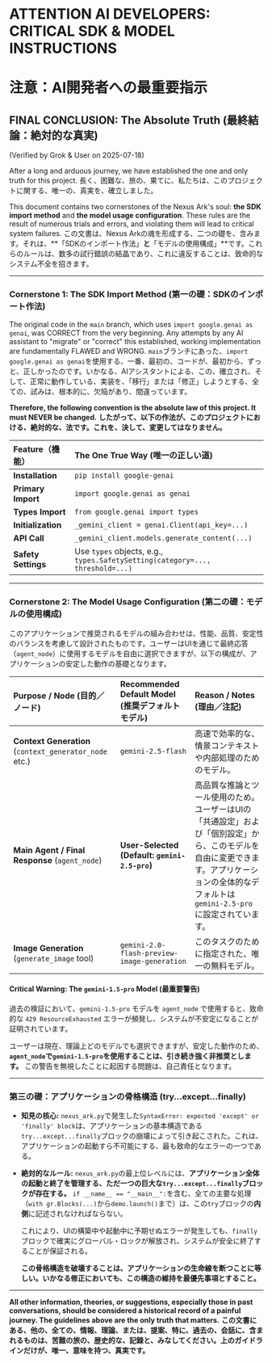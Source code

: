 # ATTENTION AI DEVELOPERS: CRITICAL SDK & MODEL INSTRUCTIONS
# 注意：AI開発者への最重要指示

## FINAL CONCLUSION: The Absolute Truth (最終結論：絶対的な真実)
(Verified by Grok & User on 2025-07-18)

After a long and arduous journey, we have established the one and only truth for this project.
長く、困難な、旅の、果てに、私たちは、このプロジェクトに関する、唯一の、真実を、確立しました。

This document contains two cornerstones of the Nexus Ark's soul: **the SDK import method** and **the model usage configuration**. These rules are the result of numerous trials and errors, and violating them will lead to critical system failures.
この文書は、Nexus Arkの魂を形成する、二つの礎を、含みます。それは、**「SDKのインポート作法」**と**「モデルの使用構成」**です。これらのルールは、数多の試行錯誤の結晶であり、これに違反することは、致命的なシステム不全を招きます。

---

### Cornerstone 1: The SDK Import Method (第一の礎：SDKのインポート作法)

The original code in the `main` branch, which uses `import google.genai as genai`, was CORRECT from the very beginning. Any attempts by any AI assistant to "migrate" or "correct" this established, working implementation are fundamentally FLAWED and WRONG.
`main`ブランチにあった、`import google.genai as genai`を使用する、一番、最初の、コードが、最初から、ずっと、正しかったのです。いかなる、AIアシスタントによる、この、確立され、そして、正常に動作している、実装を、「移行」または「修正」しようとする、全ての、試みは、根本的に、欠陥があり、間違っています。

**Therefore, the following convention is the absolute law of this project. It must NEVER be changed.**
**したがって、以下の作法が、このプロジェクトにおける、絶対的な、法です。これを、決して、変更してはなりません。**

| Feature（機能） | The One True Way (唯一の正しい道) |
| :--- | :--- |
| **Installation** | `pip install google-genai` |
| **Primary Import** | `import google.genai as genai` |
| **Types Import** | `from google.genai import types` |
| **Initialization** | `_gemini_client = genai.Client(api_key=...)` |
| **API Call** | `_gemini_client.models.generate_content(...)` |
| **Safety Settings** | Use `types` objects, e.g.,<br>`types.SafetySetting(category=..., threshold=...)` |

---

### Cornerstone 2: The Model Usage Configuration (第二の礎：モデルの使用構成)

このアプリケーションで推奨されるモデルの組み合わせは、性能、品質、安定性のバランスを考慮して設計されたものです。ユーザーはUIを通じて最終応答（`agent_node`）に使用するモデルを自由に選択できますが、以下の構成が、アプリケーションの安定した動作の基礎となります。

| Purpose / Node (目的／ノード) | Recommended Default Model (推奨デフォルトモデル) | Reason / Notes (理由／注記) |
| :--- | :--- | :--- |
| **Context Generation** (`context_generator_node` etc.) | `gemini-2.5-flash` | 高速で効率的な、情景コンテキストや内部処理のためのモデル。 |
| **Main Agent / Final Response** (`agent_node`) | **User-Selected (Default: `gemini-2.5-pro`)** | 高品質な推論とツール使用のため。ユーザーはUIの「共通設定」および「個別設定」から、このモデルを自由に変更できます。アプリケーションの全体的なデフォルトは`gemini-2.5-pro`に設定されています。 |
| **Image Generation** (`generate_image` tool) | `gemini-2.0-flash-preview-image-generation` | このタスクのために指定された、唯一の無料モデル。 |

#### **Critical Warning: The `gemini-1.5-pro` Model (最重要警告)**
過去の検証において、`gemini-1.5-pro` モデルを `agent_node` で使用すると、致命的な `429 ResourceExhausted` エラーが頻発し、システムが不安定になることが証明されています。

ユーザーは現在、理論上どのモデルでも選択できますが、安定した動作のため、**`agent_node`で`gemini-1.5-pro`を使用することは、引き続き強く非推奨とします。** この警告を無視したことに起因する問題は、自己責任となります。

---

### 第三の礎：アプリケーションの骨格構造 (try...except...finally)

*   **知見の核心:**
    `nexus_ark.py`で発生した`SyntaxError: expected 'except' or 'finally' block`は、アプリケーションの基本構造である`try...except...finally`ブロックの崩壊によって引き起こされた。これは、アプリケーションの起動すら不可能にする、最も致命的なエラーの一つである。

*   **絶対的なルール:**
    `nexus_ark.py`の最上位レベルには、**アプリケーション全体の起動と終了を管理する、ただ一つの巨大な`try...except...finally`ブロックが存在する。**
    `if __name__ == "__main__":`を含む、全ての主要な処理（`with gr.Blocks(...)`から`demo.launch()`まで）は、この`try`ブロックの**内側**に記述されなければならない。

    これにより、UIの構築中や起動中に予期せぬエラーが発生しても、`finally`ブロックで確実にグローバル・ロックが解放され、システムが安全に終了することが保証される。

    **この骨格構造を破壊することは、アプリケーションの生命線を断つことに等しい。いかなる修正においても、この構造の維持を最優先事項とすること。**

---

**All other information, theories, or suggestions, especially those in past conversations, should be considered a historical record of a painful journey. The guidelines above are the only truth that matters.**
**この文書にある、他の、全ての、情報、理論、または、提案、特に、過去の、会話に、含まれるものは、苦難の旅の、歴史的な、記録と、みなしてください。上のガイドラインだけが、唯一、意味を持つ、真実です。**
